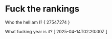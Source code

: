 # Fuck the rankings

Who the hell am I?
{ 27547274 }

What fucking year is it?
[ 2025-04-14T02:20:00Z ]
